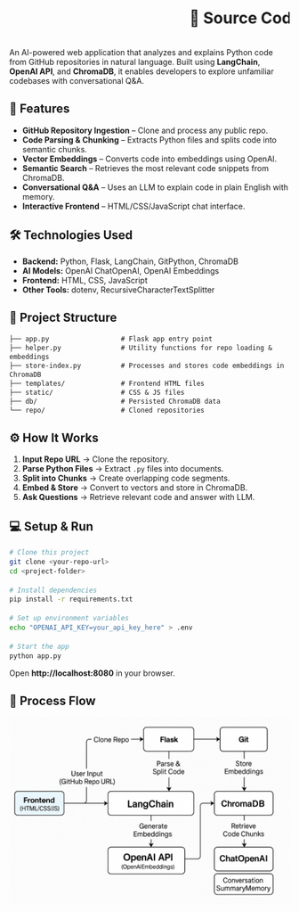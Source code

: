 <marquee behavior="scroll" direction="left" scrollamount="8">
    <h1>🚀 Source Code Analysis Chatbot</h1>
</marquee>


An AI-powered web application that analyzes and explains Python code from GitHub repositories in natural language. Built using **LangChain**, **OpenAI API**, and **ChromaDB**, it enables developers to explore unfamiliar codebases with conversational Q&A.

## 🚀 Features
- **GitHub Repository Ingestion** – Clone and process any public repo.
- **Code Parsing & Chunking** – Extracts Python files and splits code into semantic chunks.
- **Vector Embeddings** – Converts code into embeddings using OpenAI.
- **Semantic Search** – Retrieves the most relevant code snippets from ChromaDB.
- **Conversational Q&A** – Uses an LLM to explain code in plain English with memory.
- **Interactive Frontend** – HTML/CSS/JavaScript chat interface.

## 🛠️ Technologies Used
- **Backend:** Python, Flask, LangChain, GitPython, ChromaDB
- **AI Models:** OpenAI ChatOpenAI, OpenAI Embeddings
- **Frontend:** HTML, CSS, JavaScript
- **Other Tools:** dotenv, RecursiveCharacterTextSplitter

## 📂 Project Structure
```
├── app.py                  # Flask app entry point
├── helper.py               # Utility functions for repo loading & embeddings
├── store-index.py          # Processes and stores code embeddings in ChromaDB
├── templates/              # Frontend HTML files
├── static/                 # CSS & JS files
├── db/                     # Persisted ChromaDB data
└── repo/                   # Cloned repositories
```

## ⚙️ How It Works
1. **Input Repo URL** → Clone the repository.
2. **Parse Python Files** → Extract `.py` files into documents.
3. **Split into Chunks** → Create overlapping code segments.
4. **Embed & Store** → Convert to vectors and store in ChromaDB.
5. **Ask Questions** → Retrieve relevant code and answer with LLM.

## 💻 Setup & Run
```bash
# Clone this project
git clone <your-repo-url>
cd <project-folder>

# Install dependencies
pip install -r requirements.txt

# Set up environment variables
echo "OPENAI_API_KEY=your_api_key_here" > .env

# Start the app
python app.py
```
Open **http://localhost:8080** in your browser.

## 📸 Process Flow


<!-- Example: Hosted image (direct link) -->
<img src="images/ChatGPT Image Aug 13, 2025, 05_47_58 AM.png" alt="Process Flow" width="600">





